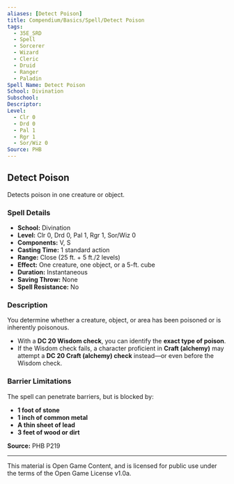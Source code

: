 ```yaml
---
aliases: [Detect Poison]
title: Compendium/Basics/Spell/Detect Poison
tags:
  - 35E_SRD
  - Spell
  - Sorcerer
  - Wizard
  - Cleric
  - Druid
  - Ranger
  - Paladin
Spell Name: Detect Poison
School: Divination
Subschool: 
Descriptor: 
Level:
  - Clr 0
  - Drd 0
  - Pal 1
  - Rgr 1
  - Sor/Wiz 0
Source: PHB
---
```


## Detect Poison

Detects poison in one creature or object.

### Spell Details

- **School:** Divination  
- **Level:** Clr 0, Drd 0, Pal 1, Rgr 1, Sor/Wiz 0  
- **Components:** V, S  
- **Casting Time:** 1 standard action  
- **Range:** Close (25 ft. + 5 ft./2 levels)  
- **Effect:** One creature, one object, or a 5-ft. cube  
- **Duration:** Instantaneous  
- **Saving Throw:** None  
- **Spell Resistance:** No  

### Description

You determine whether a creature, object, or area has been poisoned or is inherently poisonous.

- With a **DC 20 Wisdom check**, you can identify the **exact type of poison**.
- If the Wisdom check fails, a character proficient in **Craft (alchemy)** may attempt a **DC 20 Craft (alchemy) check** instead—or even before the Wisdom check.

### Barrier Limitations

The spell can penetrate barriers, but is blocked by:

- **1 foot of stone**  
- **1 inch of common metal**  
- **A thin sheet of lead**  
- **3 feet of wood or dirt**

**Source:** PHB P219

---

This material is Open Game Content, and is licensed for public use under  
the terms of the Open Game License v1.0a.
